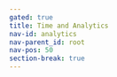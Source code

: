```yaml
---
gated: true
title: Time and Analytics
nav-id: analytics
nav-parent_id: root
nav-pos: 50
section-break: true
---
```

